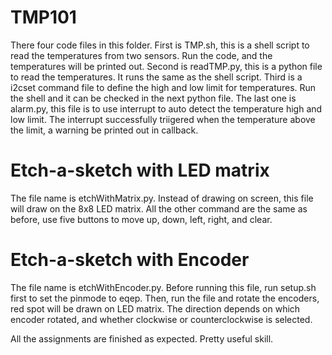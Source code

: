 # TMP101
There four code files in this folder. First is TMP.sh, this is a shell script to read the temperatures from 
two sensors. Run the code, and the temperatures will be printed out. 
Second is readTMP.py, this is a python file to read the temperatures. It runs the same as the shell script. 
Third is a i2cset command file to define the high and low limit for temperatures. Run the shell and it can be checked
in the next python file.
The last one is alarm.py, this file is to use interrupt to auto detect the temperature high and low limit.
The interrupt successfully triigered when the temperature above the limit, a warning be printed out in callback. 

# Etch-a-sketch with LED matrix
The file name is etchWithMatrix.py. Instead of drawing on screen, this file will draw on the 8x8 LED matrix. All the other 
command are the same as before, use five buttons to move up, down, left, right, and clear. 
# Etch-a-sketch with Encoder
The file name is etchWithEncoder.py. Before running this file, run setup.sh first to set the pinmode to eqep.
Then, run the file and rotate the encoders, red spot will be drawn on LED matrix. The direction 
depends on which encoder rotated, and whether clockwise or counterclockwise is selected. 

All the assignments are finished as expected. Pretty useful skill. 

